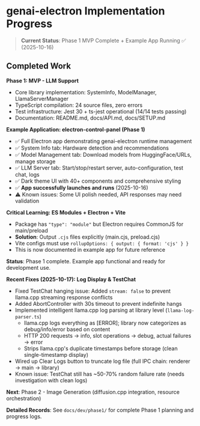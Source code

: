# genai-electron Implementation Progress

> **Current Status**: Phase 1 MVP Complete + Example App Running ✅ (2025-10-16)

## Completed Work

**Phase 1: MVP - LLM Support**
- Core library implementation: SystemInfo, ModelManager, LlamaServerManager
- TypeScript compilation: 24 source files, zero errors
- Test infrastructure: Jest 30 + ts-jest operational (14/14 tests passing)
- Documentation: README.md, docs/API.md, docs/SETUP.md

**Example Application: electron-control-panel (Phase 1)**
- ✅ Full Electron app demonstrating genai-electron runtime management
- ✅ System Info tab: Hardware detection and recommendations
- ✅ Model Management tab: Download models from HuggingFace/URLs, manage storage
- ✅ LLM Server tab: Start/stop/restart server, auto-configuration, test chat, logs
- ✅ Dark theme UI with 40+ components and comprehensive styling
- ✅ **App successfully launches and runs** (2025-10-16)
- ⚠️ Known issues: Some UI polish needed, API responses may need validation

**Critical Learning: ES Modules + Electron + Vite**
- Package has `"type": "module"` but Electron requires CommonJS for main/preload
- **Solution**: Output `.cjs` files explicitly (main.cjs, preload.cjs)
- Vite configs must use `rollupOptions: { output: { format: 'cjs' } }`
- This is now documented in example app for future reference

**Status**: Phase 1 complete. Example app functional and ready for development use.

**Recent Fixes (2025-10-17): Log Display & TestChat**
- Fixed TestChat hanging issue: Added `stream: false` to prevent llama.cpp streaming response conflicts
- Added AbortController with 30s timeout to prevent indefinite hangs
- Implemented intelligent llama.cpp log parsing at library level (`llama-log-parser.ts`)
  - llama.cpp logs everything as [ERROR]; library now categorizes as debug/info/error based on content
  - HTTP 200 requests → info, slot operations → debug, actual failures → error
  - Strips llama.cpp's duplicate timestamps before storage (clean single-timestamp display)
- Wired up Clear Logs button to truncate log file (full IPC chain: renderer → main → library)
- Known issue: TestChat still has ~50-70% random failure rate (needs investigation with clean logs)

**Next**: Phase 2 - Image Generation (diffusion.cpp integration, resource orchestration)

**Detailed Records**: See `docs/dev/phase1/` for complete Phase 1 planning and progress logs.
